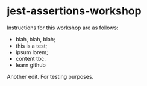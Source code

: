 # jest-assertions-workshop

Instructions for this workshop are as follows: 

- blah, blah, blah;
- this is a test;
- ipsum lorem;
- content tbc.
- learn github

Another edit. For testing purposes. 
